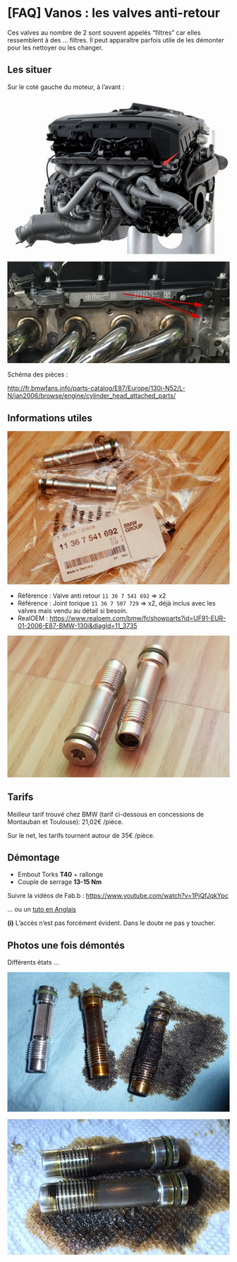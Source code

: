 # [FAQ] Vanos : les valves anti-retour

Ces valves au nombre de 2 sont souvent appelés “filtres” car elles ressemblent à des ... filtres. Il peut apparaître parfois utile de les démonter pour les nettoyer ou les changer.

## Les situer

Sur le coté gauche du moteur, à l’avant :

![valves](../images/filtres_vanos/valves_antiretour_01.jpg)

![valves](../images/filtres_vanos/valves_antiretour_02.jpg)

Schéma des pièces :

http://fr.bmwfans.info/parts-catalog/E87/Europe/130i-N52/L-N/jan2006/browse/engine/cylinder_head_attached_parts/

## Informations utiles

![valves](../images/filtres_vanos/valves_antiretour_03.jpg)

- Référence : Valve anti retour `11 36 7 541 692` => x2
- Référence : Joint torique `11 36 7 507 729` => x2, déjà inclus avec les valves mais vendu au détail si besoin.
- RealOEM : <https://www.realoem.com/bmw/fr/showparts?id=UF91-EUR-01-2006-E87-BMW-130i&diagId=11_3735>

![valves](../images/filtres_vanos/valves_antiretour_04.jpg)

## Tarifs

Meilleur tarif trouvé chez BMW (tarif ci-dessous en concessions de Montauban et Toulouse): 21,02€ /pièce.

Sur le net, les tarifs tournent autour de 35€ /pièce.

## Démontage

- Embout Torks **T40** + rallonge
- Couple de serrage **13-15 Nm**

Suivre la vidéos de Fab.b : https://www.youtube.com/watch?v=1PjQfJqkYpc

... ou un [tuto en Anglais](https://www.e90post.com/forums/showthread.php?t=1096694)

**(i)** L’accès n’est pas forcément évident. Dans le doute ne pas y toucher.

## Photos une fois démontés

Différents états ...

![valves](../images/filtres_vanos/valves_antiretour_05.jpg)

![valves](../images/filtres_vanos/valves_antiretour_06.jpg)
